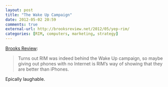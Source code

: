 ```yaml
---
layout: post
title: "The Wake Up Campaign"
date: 2012-05-02 20:59
comments: true
external-url: http://brooksreview.net/2012/05/yep-rim/
categories: [RIM, computers, marketing, strategy]
---
```

[Brooks Review][source]:

> Turns out RIM was indeed behind the Wake Up campaign, so maybe giving out phones with no Internet is RIM’s way of showing that they are better than iPhones.

Epically laughable.

[source]: http://brooksreview.net/2012/05/yep-rim/
